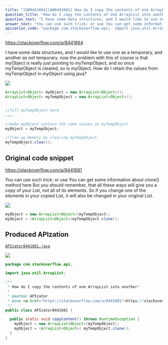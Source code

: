 ```yaml
---
title: "[Q#8441664][A#8441681] How do I copy the contents of one ArrayList into another?"
question_title: "How do I copy the contents of one ArrayList into another?"
question_text: "I have some data structures, and I would like to use one as a temporary, and another as not temporary. now the problem with this of course is that myObject is really just pointing to myTempObject, and so once myTempObject is cleared, so is myObject. How do I retain the values from myTempObject in myObject using java?"
answer_text: "You can use such trick: or use You can get some information about clone() method here But you should remember, that all these ways will give you a copy of your List, not all of its elements. So if you change one of the elements in your copied List, it will also be changed in your original List."
apization_code: "package com.stackoverflow.api;  import java.util.ArrayList;  /**  * How do I copy the contents of one ArrayList into another?  *  * @author APIzator  * @see <a href=\"https://stackoverflow.com/a/8441681\">https://stackoverflow.com/a/8441681</a>  */ public class APIzator8441681 {    public static void copyContent() throws RuntimeException {     myObject = new ArrayList<Object>(myTempObject);     myObject = (ArrayList<Object>) myTempObject.clone();   } }"
---
```


https://stackoverflow.com/q/8441664

I have some data structures, and I would like to use one as a temporary, and another as not temporary.
now the problem with this of course is that myObject is really just pointing to myTempObject, and so once myTempObject is cleared, so is myObject.
How do I retain the values from myTempObject in myObject using java?


<div class="code-logo"><img src="/stackoverflow.png" /></div>

```java
ArrayList<Object> myObject = new ArrayList<Object>();
ArrayList<Object> myTempObject = new ArrayList<Object>();


//fill myTempObject here
....

//make myObject contain the same values as myTempObject
myObject = myTempObject;

//free up memory by clearing myTempObject
myTempObject.clear();
```


## Original code snippet

https://stackoverflow.com/a/8441681

You can use such trick:
or use
You can get some information about clone() method here
But you should remember, that all these ways will give you a copy of your List, not all of its elements. So if you change one of the elements in your copied List, it will also be changed in your original List.

<div class="code-logo"><img src="/stackoverflow.png" /></div>

```java
myObject = new ArrayList<Object>(myTempObject);
myObject = (ArrayList<Object>)myTempObject.clone();
```

## Produced APIzation

[`APIzator8441681.java`](https://github.com/pasqualesalza/apization-temp-data/raw/master/search/APIzator8441681.java)

<div class="code-logo"><img src="/apizator.png" /></div>

```java
package com.stackoverflow.api;

import java.util.ArrayList;

/**
 * How do I copy the contents of one ArrayList into another?
 *
 * @author APIzator
 * @see <a href="https://stackoverflow.com/a/8441681">https://stackoverflow.com/a/8441681</a>
 */
public class APIzator8441681 {

  public static void copyContent() throws RuntimeException {
    myObject = new ArrayList<Object>(myTempObject);
    myObject = (ArrayList<Object>) myTempObject.clone();
  }
}

```